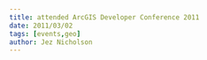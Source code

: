```yaml
---
title: attended ArcGIS Developer Conference 2011
date: 2011/03/02
tags: [events,geo]
author: Jez Nicholson
---
```

